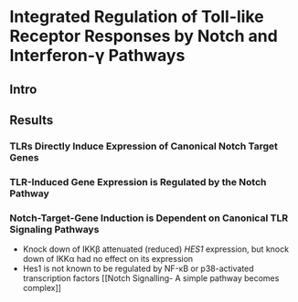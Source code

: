 # Integrated Regulation of Toll-like Receptor Responses by Notch and Interferon-γ Pathways


## Intro
## Results
### TLRs Directly Induce Expression of Canonical Notch Target Genes
### TLR-Induced Gene Expression is Regulated by the Notch Pathway
### Notch-Target-Gene Induction is Dependent on Canonical TLR Signaling Pathways
- Knock down of IKKβ attenuated (reduced) *HES1* expression, but knock down of IKKα had no effect on its expression
- Hes1 is not known to be regulated by NF-κB or p38-activated transcription factors [[Notch Signalling- A simple pathway becomes complex]]